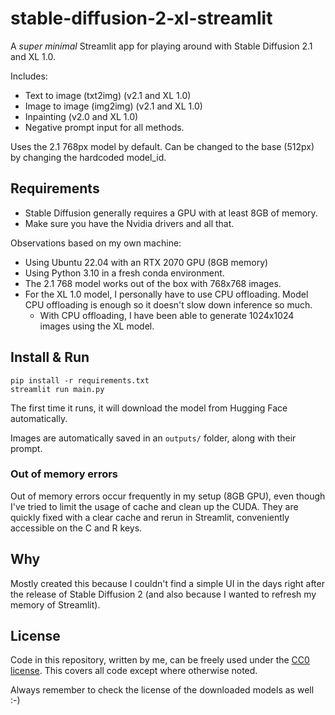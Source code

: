 # stable-diffusion-2-xl-streamlit

A *super minimal* Streamlit app for playing around with Stable Diffusion 2.1 and XL 1.0.

Includes:
- Text to image (txt2img) (v2.1 and XL 1.0)
- Image to image (img2img) (v2.1 and XL 1.0)
- Inpainting (v2.0 and XL 1.0)
- Negative prompt input for all methods.

Uses the 2.1 768px model by default. Can be changed to the base (512px) by changing the hardcoded model_id.

## Requirements

- Stable Diffusion generally requires a GPU with at least 8GB of memory.
- Make sure you have the Nvidia drivers and all that.

Observations based on my own machine:
- Using Ubuntu 22.04 with an RTX 2070 GPU (8GB memory)
- Using Python 3.10 in a fresh conda environment.
- The 2.1 768 model works out of the box with 768x768 images.
- For the XL 1.0 model, I personally have to use CPU offloading. Model CPU offloading is enough so it doesn't slow down inference so much.
  - With CPU offloading, I have been able to generate 1024x1024 images using the XL model.

## Install & Run

```
pip install -r requirements.txt
streamlit run main.py
```

The first time it runs, it will download the model from Hugging Face automatically.

Images are automatically saved in an `outputs/` folder, along with their prompt.

### Out of memory errors

Out of memory errors occur frequently in my setup (8GB GPU), even though I've tried to limit the usage of cache and clean up the CUDA. They are quickly fixed with a clear cache and rerun in Streamlit, conveniently accessible on the C and R keys.

## Why

Mostly created this because I couldn't find a simple UI in the days right after the release of Stable Diffusion 2 (and also because I wanted to refresh my memory of Streamlit).

## License

Code in this repository, written by me, can be freely used under the [CC0 license](/LICENSE). This covers all code except where otherwise noted.

Always remember to check the license of the downloaded models as well :-)
